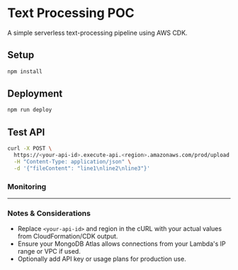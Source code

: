 # Text Processing POC

A simple serverless text-processing pipeline using AWS CDK.

## Setup

```bash
npm install
```

## Deployment

```bash
npm run deploy
```

## Test API
```bash
curl -X POST \
  https://<your-api-id>.execute-api.<region>.amazonaws.com/prod/upload \
  -H "Content-Type: application/json" \
  -d '{"fileContent": "line1\nline2\nline3"}'
```

### Monitoring

---

### Notes & Considerations

- Replace `<your-api-id>` and region in the cURL with your actual values from CloudFormation/CDK output.
- Ensure your MongoDB Atlas allows connections from your Lambda's IP range or VPC if used.
- Optionally add API key or usage plans for production use.
